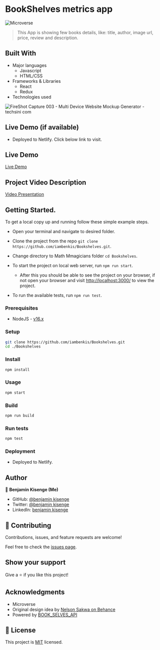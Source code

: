 # BookShelves metrics app

![Microverse](https://img.shields.io/badge/Microverse-blueviolet)

>This App is showing few books details, like: title, author, image url, price, review and description.

## Built With

- Major languages
  - Javascript
  - HTML/CSS
- Frameworks & Libraries
  - React
  - Redux
- Technologies used

![FireShot Capture 003 - Multi Device Website Mockup Generator - techsini com](https://user-images.githubusercontent.com/80458199/195976138-60eff7e9-624d-41b2-a705-a96b24042da2.png)



## Live Demo (if available)

- Deployed to Netlify. Click below link to visit.

## Live Demo

[Live Demo](https://634a5de47268306b6cf8fb28--scintillating-cupcake-d003b8.netlify.app/)

## Project Video Description

[Video Presentation](https://drive.google.com/file/d/1YgUeWXF2ihYwtJl1Ut4FGh_CRpcdL2iA/view?usp=sharing)

## Getting Started.

To get a local copy up and running follow these simple example steps.

- Open your terminal and navigate to desired folder.

- Clone the project from the repo `git clone https://github.com/iambenkis/Bookshelves.git`.

- Change directory to Math Mmagicians folder `cd Bookshelves`.

- To start the project on local web server, run `npm run start`.

  - After this you should be able to see the project on your browser, if not open your browser and visit [http://localhost:3000/](http://localhost:3000/) to view the project.

- To run the available tests, run `npm run test`.

### Prerequisites

- NodeJS - [v16.x](https://nodejs.org/en/)

### Setup

```bash
git clone https://github.com/iambenkis/Bookshelves.git
cd ./Bookshelves
```

### Install

```bash
npm install
```

### Usage

```bash
npm start
```

### Build

```bash
npm run build
```

### Run tests

```bash
npm test
```

### Deployment

- Deployed to Netlify.

## Author

👤 **Benjamin Kisenge (Me)**

* GitHub: [@benjamin kisenge](https://github.com/iambenkis)
* Twitter: [@benjamin kisenge](https://twitter.com/iambenkis)
* LinkedIn: [benjamin kisenge](https://www.linkedin.com/in/ben-kisenge/)

## 🤝 Contributing

Contributions, issues, and feature requests are welcome!

Feel free to check the [issues page](https://github.com/iambenkis/Bookshelves/issues).

## Show your support

Give a ⭐️ if you like this project!

## Acknowledgments

- Microverse
- Original design idea by [Nelson Sakwa on Behance](https://www.behance.net/gallery/31579789/Ballhead-App-(Free-PSDs))
- Powered by [BOOK_SELVES_API](https://rapidapi.com/Ionut-Cora/api/bookshelves/)

## 📝 License

This project is [MIT](./LICENSE) licensed.


